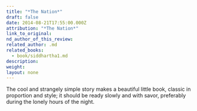 ```yaml
---
title: "*The Nation*"
draft: false
date: 2014-08-21T17:55:00.000Z
attribution: "*The Nation*"
link_to_original:
nd_author_of_this_review:
related_author: .md
related_books:
  - book/siddhartha1.md
description:
weight:
layout: none
---
```

The cool and strangely simple story makes a beautiful little book, classic in proportion and style; it should be ready slowly and with savor, preferably during the lonely hours of the night.


